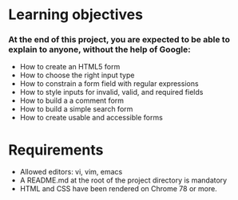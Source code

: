 # Learning objectives
### At the end of this project, you are expected to be able to explain to anyone, without the help of Google:

- How to create an HTML5 form
- How to choose the right input type
- How to constrain a form field with regular expressions
- How to style inputs for invalid, valid, and required fields
- How to build a a comment form
- How to build a simple search form
- How to create usable and accessible forms

# Requirements

- Allowed editors: vi, vim, emacs
- A README.md at the root of the project directory is mandatory
- HTML and CSS have been rendered on Chrome 78 or more.
